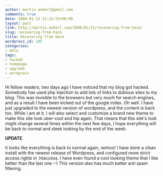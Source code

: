 ```yaml
---
author: martin.ankerl@gmail.com
comments: true
date: 2008-01-23 11:22:53+00:00
layout: post
link: http://martin.ankerl.com/2008/01/23/recovering-from-hack/
slug: recovering-from-hack
title: Recovering from Hack
wordpress_id: 105
categories:
- meta
tags:
- hacked
- homepage
- upgrade
- wordpress
---
```


Hi fellow readers, two days ago I have noticed that my blog got hacked. Somebody has used php injection to add lots of links to dubious sites to my blog. This was invisible to the browsers but very much for search engines, and as a result I have been kicked out of the google index. Oh well. I have just upgraded to the newest version of wordpress, and the content is back too. While I am at it, I will also select and customize a brand new theme to make this site look uber-cool and hip again. That means that this site's look might change several times within the next few days, I hope everything will be back to normal and sleek looking by the end of the week.

**UPDATE**

It looks like everything is back to normal again, wohoo! I have done a clean install with the newest release of Wordpress, and configured more strict access rights in .htaccess. I have even found a cool looking theme that I like better than the last one :-) This version also has much better anti spam filtering.
